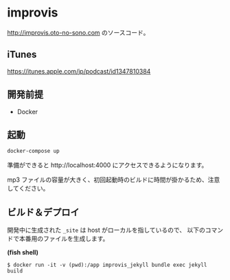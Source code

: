 # improvis

http://improvis.oto-no-sono.com のソースコード。

## iTunes

https://itunes.apple.com/jp/podcast/id1347810384

## 開発前提

- Docker

## 起動

```bash
docker-compose up
```

準備ができると http://localhost:4000 にアクセスできるようになります。

mp3 ファイルの容量が大きく、初回起動時のビルドに時間が掛かるため、注意してください。

## ビルド＆デプロイ

開発中に生成された `_site` は host がローカルを指しているので、
以下のコマンドで本番用のファイルを生成します。

__(fish shell)__
```
$ docker run -it -v (pwd):/app improvis_jekyll bundle exec jekyll build
```
